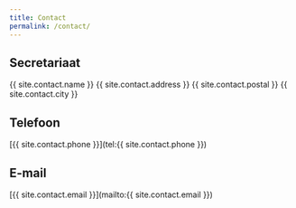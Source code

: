 ```yaml
---
title: Contact
permalink: /contact/
---
```

## Secretariaat
{{ site.contact.name }}
{{ site.contact.address }}
{{ site.contact.postal }} {{ site.contact.city }}

## Telefoon
[{{ site.contact.phone }}](tel:{{ site.contact.phone }})

## E-mail
[{{ site.contact.email }}](mailto:{{ site.contact.email }})
